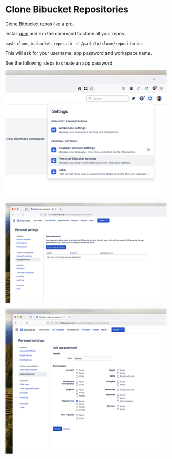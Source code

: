 # Clone Bibucket Repositories

Clone Bitbucket repos like a pro.

Install [gum](https://github.com/charmbracelet/gum?tab=readme-ov-file#installation) and run the command to clone all your repos.

```shell
bash clone_bitbucket_repos.sh -d /path/to/clone/repositories
```

This will ask for your username, app password and workspace name.

See the following steps to create an app password.

![Step 1](Step1.png)

![Step 2](Step2.png)

![Step 3](Step3.png)